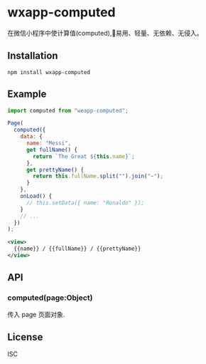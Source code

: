 # wxapp-computed

在微信小程序中使计算值(computed),易用、轻量、无依赖、无侵入。

## Installation

```
npm install wxapp-computed
````


## Example

```js
import computed from "weapp-computed";

Page(
  computed({
    data: {
      name: "Messi",
      get fullName() {
        return `The Great ${this.name}`;
      },
      get prettyName() {
        return this.fullName.split("").join("~");
      }
    },
    onLoad() {
      // this.setData({ name: "Ronaldo" });
    }
    // ...
  })
);
```

```xml
<view>
  {{name}} / {{fullName}} / {{prettyName}}
</view>
```


## API

### computed(page:Object)

传入 page 页面对象.

## License

ISC
